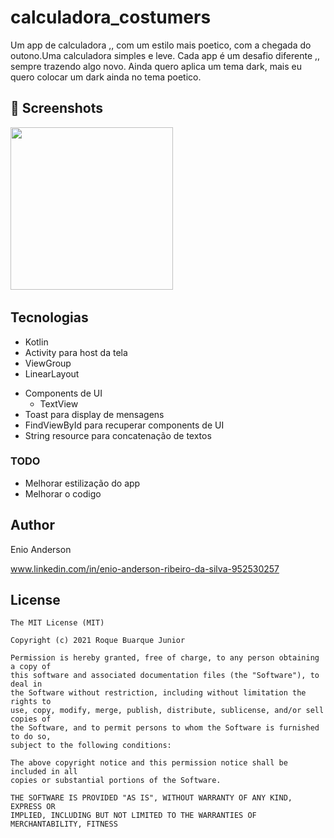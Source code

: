 # calculadora_costumers
Um app de calculadora ,, com um estilo  mais poetico, com a chegada do outono.Uma calculadora simples e leve.
Cada app é um desafio diferente ,, sempre trazendo algo novo.
Ainda quero aplica um tema dark, mais eu quero colocar um dark ainda no tema poetico.


## :camera_flash: Screenshots
<!-- You can add ore screenshots here if you like -->
<img src="/app/result/img1.png" width="260"/>&emsp;

## Tecnologias
* Kotlin
* Activity para host da tela
* ViewGroup
* LinearLayout
    
- Components de UI
    - TextView
- Toast para display de mensagens
- FindViewById para recuperar components de UI
- String resource para concatenação de textos


### TODO
- Melhorar estilização do app
- Melhorar o codigo 

## Author
Enio Anderson

www.linkedin.com/in/enio-anderson-ribeiro-da-silva-952530257
## License
```
The MIT License (MIT)

Copyright (c) 2021 Roque Buarque Junior

Permission is hereby granted, free of charge, to any person obtaining a copy of
this software and associated documentation files (the "Software"), to deal in
the Software without restriction, including without limitation the rights to
use, copy, modify, merge, publish, distribute, sublicense, and/or sell copies of
the Software, and to permit persons to whom the Software is furnished to do so,
subject to the following conditions:

The above copyright notice and this permission notice shall be included in all
copies or substantial portions of the Software.

THE SOFTWARE IS PROVIDED "AS IS", WITHOUT WARRANTY OF ANY KIND, EXPRESS OR
IMPLIED, INCLUDING BUT NOT LIMITED TO THE WARRANTIES OF MERCHANTABILITY, FITNESS

